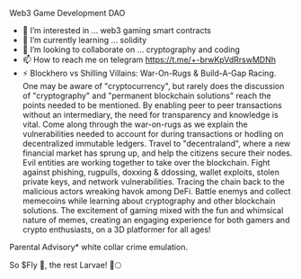 Web3 Game Development DAO
- 👀 I’m interested in ... web3 gaming smart contracts
- 🌱 I’m currently learning ... solidity
- 💞️ I’m looking to collaborate on ... cryptography and coding
- 📫 How to reach me on telegram https://t.me/+-brwKpVdRrswMDNh
- ⚡ Blockhero vs Shilling Villains: War-On-Rugs & Build-A-Gap Racing. One may be aware of "cryptocurrency", but rarely does the discussion of "cryptography" and "permanent blockchain solutions" reach the points needed to be mentioned. By enabling peer to peer transactions without an intermediary, the need for transparency and knowledge is vital. Come along through the war-on-rugs as we explain the vulnerabilities needed to account for during transactions or hodling on decentralized immutable ledgers. Travel to "decentraland", where a new financial market has sprung up, and help the citizens secure their nodes. Evil entities are working together to take over the blockchain. Fight against phishing, rugpulls, doxxing & ddossing, wallet exploits, stolen private keys, and network vulnerabilities. Tracing the chain back to the malicious actors wreaking havok among DeFi. Battle enemys and collect memecoins while learning about cryptography and other blockchain solutions. The excitement of gaming mixed with the fun and whimsical nature of memes, creating an engaging experience for both gamers and crypto enthusiasts, on a 3D platformer for all ages!  

 Parental Advisory* white collar crime emulation. 

So $Fly 🦋, the rest Larvae! 🚀🌕
